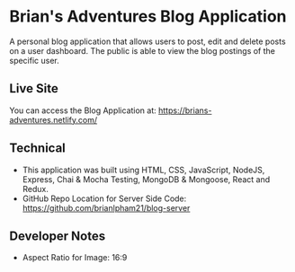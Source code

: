# Brian's Adventures Blog Application

A personal blog application that allows users to post, edit and delete posts on a user dashboard. The public is able to view the blog postings of the specific user.

## Live Site
You can access the Blog Application at:  https://brians-adventures.netlify.com/

## Technical
- This application was built using HTML, CSS, JavaScript, NodeJS, Express, Chai & Mocha Testing, MongoDB & Mongoose, React and Redux.
- GitHub Repo Location for Server Side Code: https://github.com/brianlpham21/blog-server

## Developer Notes
- Aspect Ratio for Image: 16:9
